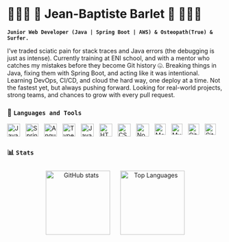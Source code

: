 # 🏄🏻‍♂️️ 🌊 Jean-Baptiste Barlet 🌊 🏄🏻‍♂️

**`Junior Web Developer (Java | Spring Boot | AWS) & Osteopath(True) & Surfer.`** 

I’ve traded sciatic pain for stack traces and Java errors (the debugging is just as intense).
Currently training at ENI school, and with a mentor who catches my mistakes before they become Git history 🤐.
Breaking things in Java, fixing them with Spring Boot, and acting like it was intentional.
Learning DevOps, CI/CD, and cloud the hard way, one deploy at a time.
Not the fastest yet, but always pushing forward.
Looking for real-world projects, strong teams, and chances to grow with every pull request.


### 🧰 **`Languages and Tools`**

<img align="left" alt="Java" width="30px" style="padding-right:10px;" src="https://cdn.jsdelivr.net/gh/devicons/devicon/icons/java/java-original.svg"/>
<img align="left" alt="Spring" width="30px" style="padding-right:10px;" src="https://cdn.jsdelivr.net/gh/devicons/devicon/icons/spring/spring-original.svg" />
<img align="left" alt="Angular" width="30px" style="padding-right:10px;" src="https://cdn.jsdelivr.net/gh/devicons/devicon/icons/angularjs/angularjs-plain.svg" />
<img align="left" alt="TypeScript" width="30px" style="padding-right:10px;" src="https://cdn.jsdelivr.net/gh/devicons/devicon/icons/typescript/typescript-plain.svg" />
<img align="left" alt="JavaScript" width="30px" style="padding-right:10px;" src="https://cdn.jsdelivr.net/gh/devicons/devicon/icons/javascript/javascript-plain.svg" />
<img align="left" alt="HTML" width="30px" style="padding-right:10px;" src="https://cdn.jsdelivr.net/gh/devicons/devicon/icons/html5/html5-plain.svg" />
<img align="left" alt="CSS" width="30px" style="padding-right:10px;" src="https://cdn.jsdelivr.net/gh/devicons/devicon/icons/css3/css3-plain.svg" />
<img align="left" alt="NodeJS" width="30px" style="padding-right:10px;" src="https://cdn.jsdelivr.net/gh/devicons/devicon/icons/nodejs/nodejs-original.svg" />
<img align="left" alt="MongoDB" width="26px" src="https://cdn.jsdelivr.net/gh/devicons/devicon/icons/mongodb/mongodb-original.svg" style="padding-right:10px;" />
<img align="left" alt="MySQL" width="26px" style="padding-right:10px;" src="https://cdn.jsdelivr.net/gh/devicons/devicon/icons/mysql/mysql-original.svg"  />
<img align="left" alt="Git" width="26px" style="padding-right:10px;" src="https://cdn.jsdelivr.net/gh/devicons/devicon/icons/git/git-original.svg" />
<img align="left" alt="GitHub" width="26px" style="padding-right:10px;" src="https://user-images.githubusercontent.com/3369400/139447912-e0f43f33-6d9f-45f8-be46-2df5bbc91289.png" />
<br />

#

### 📊 **`Stats`**

<div align="center">
    <img src="https://github-readme-stats.vercel.app/api?username=barletjb&show_icons=true&theme=dracula" alt="GitHub stats" height="150" style="margin:10px"/>
    <img src="https://github-readme-stats.vercel.app/api/top-langs/?username=barletjb&layout=compact&theme=dracula" alt="Top Languages" height="150" style="margin:10px"/>
</div>


